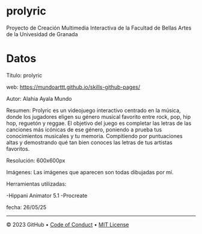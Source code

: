 <Prolyric>

<!--
  <<< Author notes: Course header >>>
  Include a 1280×640 image, course title in sentence case, and a concise description in emphasis.
  In your repository settings: enable template repository, add your 1280×640 social image, auto delete head branches.
  Add your open source license, GitHub uses MIT license.
-->

# prolyric
Proyecto de Creación Multimedia Interactiva de la Facultad de Bellas Artes de la Univesidad de Granada


</header>

<!--
  <<< Author notes: Step 2 >>>
  Start this step by acknowledging the previous step.
  Define terms and link to docs.github.com.
  Historic note: previous version checked for empty pull request, changed to the correct theme `minima`.
-->

# Datos

Título: prolyric

web: https://mundoarttt.github.io/skills-github-pages/

Autor: Alahia Ayala Mundo

Resumen: Prolyric es un videojuego interactivo centrado en la música, donde los jugadores eligen su género musical favorito entre rock, pop, hip hop, reguetón y reggae. El objetivo del juego es completar las letras de las canciones más icónicas de ese género, poniendo a prueba tus conocimientos musicales y tu memoria. Compitiendo por puntuaciones altas y demostrando qué tan bien conoces las letras de tus artistas favoritos.

Resolución: 600x600px 

Imágenes: Las imágenes que aparecen son todas dibujadas por mí.

Herramientas utilizadas:

-Hippani Animator 5.1
-Procreate

fecha: 26/05/25


<footer>

<!--
  <<< Author notes: Footer >>>
  Add a link to get support, GitHub status page, code of conduct, license link.
-->

---


&copy; 2023 GitHub &bull; [Code of Conduct](https://www.contributor-covenant.org/version/2/1/code_of_conduct/code_of_conduct.md) &bull; [MIT License](https://gh.io/mit)

</footer>
